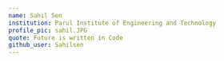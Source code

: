 ```yaml
---
name: Sahil Sen
institution: Parul Institute of Engineering and Technology
profile_pic: sahil.JPG
quote: Future is written in Code
github_user: Sahilsen
---
```

